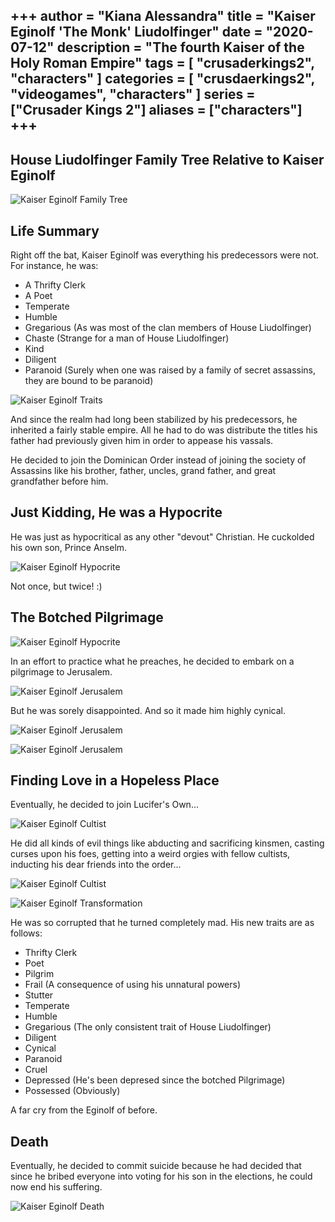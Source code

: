 +++
author = "Kiana Alessandra"
title = "Kaiser Eginolf 'The Monk' Liudolfinger"
date = "2020-07-12"
description = "The fourth Kaiser of the Holy Roman Empire"
tags = [
    "crusaderkings2",
    "characters"
]
categories = [
    "crusdaerkings2",
    "videogames",
    "characters"
]
series = ["Crusader Kings 2"]
aliases = ["characters"]
+++
---

## House Liudolfinger Family Tree Relative to Kaiser Eginolf

![Kaiser Eginolf Family Tree](/EginolfFamilyTree.png)

## Life Summary

Right off the bat, Kaiser Eginolf was everything his predecessors were not. For instance, he was:

* A Thrifty Clerk
* A Poet
* Temperate
* Humble
* Gregarious (As was most of the clan members of House Liudolfinger)
* Chaste (Strange for a man of House Liudolfinger)
* Kind
* Diligent
* Paranoid (Surely when one was raised by a family of secret assassins, they are bound to be paranoid)

![Kaiser Eginolf Traits](/Eginolf1.png)

And since the realm had long been stabilized by his predecessors, he inherited a fairly stable empire. All he had to do was distribute the titles his father had previously given him in order to appease his vassals.

He decided to join the Dominican Order instead of joining the society of Assassins like his brother, father, uncles, grand father, and great grandfather before him.

## Just Kidding, He was a Hypocrite

He was just as hypocritical as any other "devout" Christian. He cuckolded his own son, Prince Anselm.

![Kaiser Eginolf Hypocrite](/Eginolf2.png)

Not once, but twice! :)

## The Botched Pilgrimage

![Kaiser Eginolf Hypocrite](/Eginolf3.png)

In an effort to practice what he preaches, he decided to embark on a pilgrimage to Jerusalem. 

![Kaiser Eginolf Jerusalem](/Eginolf4.png)

But he was sorely disappointed. And so it made him highly cynical.

![Kaiser Eginolf Jerusalem](/Eginolf5.png)

![Kaiser Eginolf Jerusalem](/Eginolf6.png)

## Finding Love in a Hopeless Place

Eventually, he decided to join Lucifer's Own...

![Kaiser Eginolf Cultist](/Eginolf7.png)

He did all kinds of evil things like abducting and sacrificing kinsmen, casting curses upon his foes, getting into a weird orgies with fellow cultists, inducting his dear friends into the order...

![Kaiser Eginolf Cultist](/Eginolf8.png)

![Kaiser Eginolf Transformation](/Eginolf9.png)

He was so corrupted that he turned completely mad. His new traits are as follows:

* Thrifty Clerk
* Poet
* Pilgrim
* Frail (A consequence of using his unnatural powers)
* Stutter
* Temperate
* Humble
* Gregarious (The only consistent trait of House Liudolfinger)
* Diligent
* Cynical
* Paranoid
* Cruel
* Depressed (He's been depresed since the botched Pilgrimage)
* Possessed (Obviously)

A far cry from the Eginolf of before. 

## Death 

Eventually, he decided to commit suicide because he had decided that since he bribed everyone into voting for his son in the elections, he could now end his suffering.

![Kaiser Eginolf Death](/Eginolf10.png)


